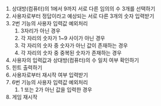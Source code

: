 1. 상대방(컴퓨터)의 1에서 9까지 서로 다른 임의의 수 3개를 선택하기
2. 사용자로부터 정답이라고 예상되는 서로 다른 3개의 숫자 입력받기
3. 2번 기능의 사용자 입력값 예외처리
   1) 3자리가 아닌 경우
   2) 각 자리의 숫자가 1~9 사이가 아닌 경우
   3) 각 자리의 숫자 중 숫자가 아닌 값이 존재하는 경우
   4) 각 자리의 숫자 중 중복된 숫자가 존재하는 경우
4. 사용자의 입력값과 상대방(컴퓨터)의 수 일치 여부 확인하기
5. 힌트 출력하기
6. 사용자로부터 재시작 여부 입력받기
7. 6번 기능의 사용자 입력값 예외처리
   1) 1 또는 2가 아닌 값을 입력한 경우
8. 게임 재시작
 